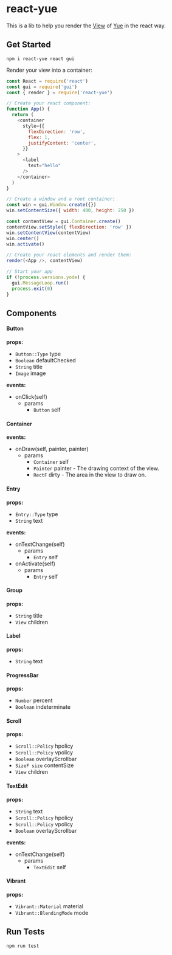 # react-yue

This is a lib to help you render the [View](http://libyue.com/docs/latest/js/api/view.html) of [Yue](https://github.com/yue/yue/) in the react way.

## Get Started

```
npm i react-yue react gui
```

Render your view into a container:

```js
const React = require('react')
const gui = require('gui')
const { render } = require('react-yue')

// Create your react component:
function App() {
  return (
    <container
      style={{
        flexDirection: 'row',
        flex: 1,
        justifyContent: 'center',
      }}
    >
      <label
        text="hello"
      />
    </container>
  )
}

// Create a window and a root container:
const win = gui.Window.create({})
win.setContentSize({ width: 400, height: 250 })

const contentView = gui.Container.create()
contentView.setStyle({ flexDirection: 'row' })
win.setContentView(contentView)
win.center()
win.activate()

// Create your react elements and render them:
render(<App />, contentView)

// Start your app
if (!process.versions.yode) {
  gui.MessageLoop.run()
  process.exit(0)
}
```

## Components

#### Button

**props:**

- `Button::Type` type
- `Boolean` defaultChecked
- `String` title
- `Image` image

**events:**

- onClick(self)
  - params
    - `Button` self

#### Container

**events:**

- onDraw(self, painter, painter)
  - params
    - `Container` self
    - `Painter` painter - The drawing context of the view.
    - `RectF` dirty - The area in the view to draw on.

#### Entry

**props:**

- `Entry::Type` type
- `String` text

**events:**

- onTextChange(self)
  - params
    - `Entry` self
- onActivate(self)
  - params
    - `Entry` self

#### Group

**props:**

- `String` title
- `View` children

#### Label

**props:**

- `String` text

#### ProgressBar

**props:**

- `Number` percent
- `Boolean` indeterminate

#### Scroll

**props:**

- `Scroll::Policy` hpolicy
- `Scroll::Policy` vpolicy
- `Boolean` overlayScrollbar
- `SizeF size` contentSize
- `View` children

#### TextEdit

**props:**

- `String` text
- `Scroll::Policy` hpolicy
- `Scroll::Policy` vpolicy
- `Boolean` overlayScrollbar

**events:**

- onTextChange(self)
  - params
    - `TextEdit` self

#### Vibrant

**props:**

- `Vibrant::Material` material
- `Vibrant::BlendingMode` mode

## Run Tests

```
npm run test
```
